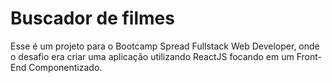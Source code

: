 # Buscador de filmes

Esse é um projeto para o Bootcamp Spread Fullstack Web Developer, onde o desafio era criar uma aplicação utilizando ReactJS focando em um Front-End Componentizado. 
